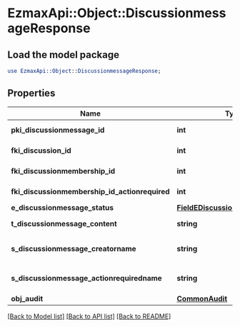 # EzmaxApi::Object::DiscussionmessageResponse

## Load the model package
```perl
use EzmaxApi::Object::DiscussionmessageResponse;
```

## Properties
Name | Type | Description | Notes
------------ | ------------- | ------------- | -------------
**pki_discussionmessage_id** | **int** | The unique ID of the Discussionmessage | 
**fki_discussion_id** | **int** | The unique ID of the Discussion | 
**fki_discussionmembership_id** | **int** | The unique ID of the Discussionmembership | [optional] 
**fki_discussionmembership_id_actionrequired** | **int** | The unique ID of the Discussionmembership | [optional] 
**e_discussionmessage_status** | [**FieldEDiscussionmessageStatus**](FieldEDiscussionmessageStatus.md) |  | 
**t_discussionmessage_content** | **string** | The content of the Discussionmessage | 
**s_discussionmessage_creatorname** | **string** | The name the creator of the Discussionmessage. | 
**s_discussionmessage_actionrequiredname** | **string** | The name the Actionrequired of the Discussionmessage. | [optional] 
**obj_audit** | [**CommonAudit**](CommonAudit.md) |  | 

[[Back to Model list]](../README.md#documentation-for-models) [[Back to API list]](../README.md#documentation-for-api-endpoints) [[Back to README]](../README.md)



